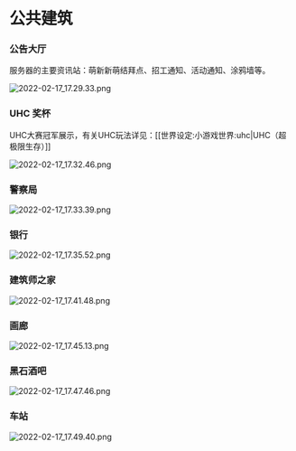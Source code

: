 # 公共建筑

### 公告大厅

服务器的主要资讯站：萌新新萌结拜点、招工通知、活动通知、涂鸦墙等。

![2022-02-17_17.29.33.png](https://s2.loli.net/2022/02/17/smK23FonBTLJbNC.png)

### UHC 奖杯

UHC大赛冠军展示，有关UHC玩法详见：\[\[世界设定:小游戏世界:uhc\|UHC（超极限生存）\]\]

![2022-02-17_17.32.46.png](https://s2.loli.net/2022/02/17/hH2J6zr8LvYKe7w.png)

### 警察局

![2022-02-17_17.33.39.png](https://s2.loli.net/2022/02/17/XCob2ZwqMadVHSy.png)

### 银行

![2022-02-17_17.35.52.png](https://s2.loli.net/2022/02/17/rCQpHsIvyzoSBkF.png)

### 建筑师之家

![2022-02-17_17.41.48.png](https://s2.loli.net/2022/02/17/mV6rJDHW1C4pZlg.png)

### 画廊

![2022-02-17_17.45.13.png](https://s2.loli.net/2022/02/17/StyT8C4nlDwJB9e.png)

### 黑石酒吧

![2022-02-17_17.47.46.png](https://s2.loli.net/2022/02/17/d6OYfLK81JxaluQ.png)

### 车站

![2022-02-17_17.49.40.png](https://s2.loli.net/2022/02/17/qjFiJnWxUDeBbsg.png)


